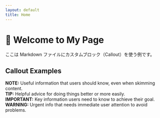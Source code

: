 ```yaml
---
layout: default
title: Home
---
```


<link rel="stylesheet" href="{{ '/CSS/style.css' | relative_url }}">

# 📘 Welcome to My Page

ここは Markdown ファイルにカスタムブロック（Callout）を使う例です。

## Callout Examples

<div class="callout note">
  <strong>NOTE:</strong> Useful information that users should know, even when skimming content.
</div>

<div class="callout tip">
  <strong>TIP:</strong> Helpful advice for doing things better or more easily.
</div>

<div class="callout important">
  <strong>IMPORTANT:</strong> Key information users need to know to achieve their goal.
</div>

<div class="callout warning">
  <strong>WARNING:</strong> Urgent info that needs immediate user attention to avoid problems.
</div>
